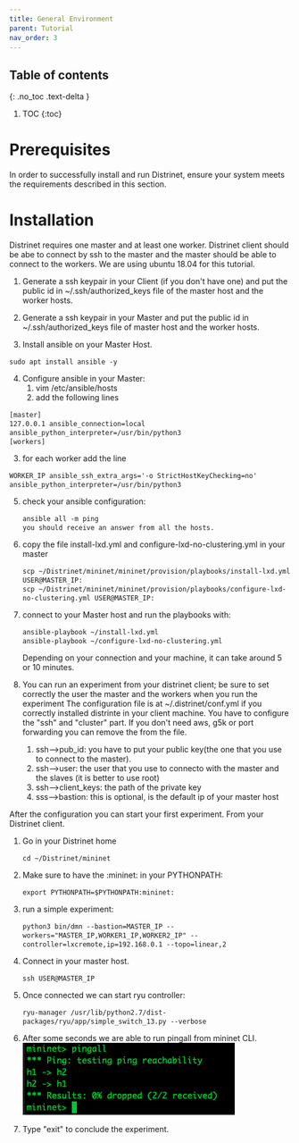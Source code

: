 ```yaml
---
title: General Environment
parent: Tutorial
nav_order: 3
---
```


## Table of contents
{: .no_toc .text-delta }

1. TOC
{:toc}

# Prerequisites

In order to successfully install and run Distrinet, ensure your system meets the requirements described in this section.


# Installation
Distrinet requires one master and at least one worker.
Distrinet client should be abe to connect by ssh to the master and the master should be able to connect to the workers.
We are using ubuntu 18.04 for this tutorial.


1) Generate a ssh keypair in your Client (if you don't have one) and put the public id in ~/.ssh/authorized_keys file  of the master host and the worker hosts.
2) Generate a ssh keypair in your Master and put the public id in ~/.ssh/authorized_keys file of master host and the worker hosts.

3) Install ansible on your Master Host.
```
sudo apt install ansible -y
```
4) Configure ansible in your Master:
    1) vim /etc/ansible/hosts
    2) add the following lines
```
[master]
127.0.0.1 ansible_connection=local ansible_python_interpreter=/usr/bin/python3
[workers]
```
   3) for each worker add the line
```
WORKER_IP ansible_ssh_extra_args='-o StrictHostKeyChecking=no' ansible_python_interpreter=/usr/bin/python3
```
5) check your ansible configuration:
    ```
    ansible all -m ping
    you should receive an answer from all the hosts.
    ```
6) copy the file install-lxd.yml and configure-lxd-no-clustering.yml in your master
    ```
    scp ~/Distrinet/mininet/mininet/provision/playbooks/install-lxd.yml USER@MASTER_IP:
    scp ~/Distrinet/mininet/mininet/provision/playbooks/configure-lxd-no-clustering.yml USER@MASTER_IP:
    ```
7) connect to your Master host and run the playbooks with:
    ```
    ansible-playbook ~/install-lxd.yml
    ansible-playbook ~/configure-lxd-no-clustering.yml
    ```
   Depending on your connection and your machine, it can take around 5 or 10 minutes.

8) You can run an experiment from your distrinet client; be sure to set correctly the user the master and the workers when you run the experiment
The configuration file is at ~/.distrinet/conf.yml if you correctly installed distrinte in your client machine.
You have to configure the "ssh" and "cluster" part. If you don't need aws, g5k or port forwarding you can remove the from the file. 
    1) ssh-->pub_id: you have to put your public key(the one that you use to connect to the master). 
    2) ssh-->user: the user that you use to connecto with the master and the slaves (it is better to use root)
    3) ssh-->client_keys: the path of the private key
    4) sss-->bastion: this is optional, is the default ip of your master host

After the configuration you can start your first experiment.
From your Distrinet client.
1) Go in your Distrinet home
    ```
    cd ~/Distrinet/mininet
    ```
2) Make sure to have the :mininet: in your PYTHONPATH:
    ```
    export PYTHONPATH=$PYTHONPATH:mininet:
    ```
3) run a simple experiment:
    ```
    python3 bin/dmn --bastion=MASTER_IP --workers="MASTER_IP,WORKER1_IP,WORKER2_IP" --controller=lxcremote,ip=192.168.0.1 --topo=linear,2
    ```
4) Connect in your master host.
    ```
    ssh USER@MASTER_IP
    ```
5) Once connected we can start ryu controller:
    ```
    ryu-manager /usr/lib/python2.7/dist-packages/ryu/app/simple_switch_13.py --verbose
    ```
6) After some seconds we are able to run pingall from mininet CLI.
    ![alt text](images/pingall.png)
 
7) Type "exit" to conclude the experiment.
